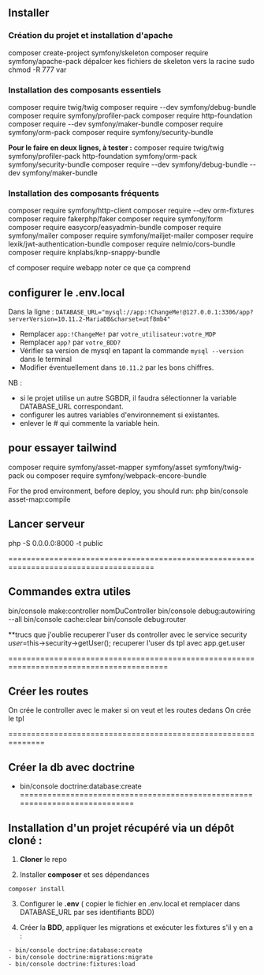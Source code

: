 ## Installer

### Création du projet et installation d'apache

composer create-project symfony/skeleton 
composer require symfony/apache-pack
dépalcer kes fichiers de skeleton vers la racine
sudo chmod -R 777 var

### Installation des composants essentiels

composer require twig/twig
composer require --dev symfony/debug-bundle
composer require symfony/profiler-pack
composer require http-foundation	
composer require --dev symfony/maker-bundle
composer require symfony/orm-pack 
composer require symfony/security-bundle

**Pour le faire en  deux lignes, à tester :** 
composer require twig/twig symfony/profiler-pack http-foundation symfony/orm-pack symfony/security-bundle
composer require --dev symfony/debug-bundle --dev symfony/maker-bundle

### Installation des composants fréquents

composer require symfony/http-client
composer require --dev orm-fixtures
composer require fakerphp/faker
composer require symfony/form
composer require easycorp/easyadmin-bundle
composer require symfony/mailer
composer require symfony/mailjet-mailer
composer require lexik/jwt-authentication-bundle
composer require nelmio/cors-bundle
composer require knplabs/knp-snappy-bundle

cf composer require webapp noter ce que ça comprend

## configurer le .env.local 

Dans la ligne :
`DATABASE_URL="mysql://app:!ChangeMe!@127.0.0.1:3306/app?serverVersion=10.11.2-MariaDB&charset=utf8mb4"`
- Remplacer `app:!ChangeMe!` par `votre_utilisateur:votre_MDP` 
- Remplacer `app?` par `votre_BDD?` 
- Vérifier sa version de mysql en tapant la commande `mysql --version` dans le terminal
- Modifier éventuellement dans `10.11.2` par les bons chiffres.

NB : 
- si le projet utilise un autre SGBDR, il faudra sélectionner la variable DATABASE_URL correspondant.
- configurer les autres variables d'environnement si existantes.
- enlever le # qui commente la variable hein.



## pour essayer tailwind

composer require symfony/asset-mapper symfony/asset symfony/twig-pack
ou
composer require symfony/webpack-encore-bundle

For the prod environment, before deploy, you should run:
php bin/console asset-map:compile


## Lancer serveur

php -S 0.0.0.0:8000 -t public

======================================================================================

## Commandes extra utiles

bin/console make:controller nomDuController	
bin/console debug:autowiring --all
bin/console cache:clear
bin/console debug:router


**trucs que j'oublie
recuperer l'user ds controller avec le service security
        $user=$this->security->getUser();
recuperer l'user ds tpl avec app.get.user

=========================================================================================
## Créer les routes
On crée le controller avec le maker si on veut et les routes dedans
On crée le tpl

==============================================================
## Créer la db avec doctrine

- bin/console doctrine:database:create
============================================================================

## Installation d'un projet récupéré via un dépôt cloné :

1. **Cloner** le repo

2. Installer **composer** et ses dépendances

`composer install`

3. Configurer le **.env** ( copier le fichier en .env.local et remplacer dans DATABASE_URL par ses identifiants BDD)

4. Créer la **BDD**, appliquer les migrations et exécuter les fixtures s'il y en a : 

```
- bin/console doctrine:database:create
- bin/console doctrine:migrations:migrate
- bin/console doctrine:fixtures:load
```


